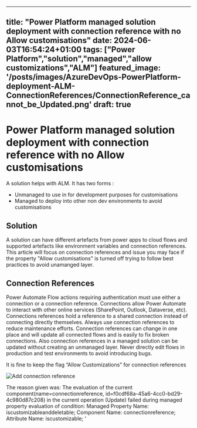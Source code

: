 
---
title: "Power Platform managed solution deployment with connection reference with no Allow customisations"
date: 2024-06-03T16:54:24+01:00
tags: ["Power Platform","solution","managed","allow customizations","ALM"]
featured_image: '/posts/images/AzureDevOps-PowerPlatform-deployment-ALM-ConnectionReferences/ConnectionReference_cannot_be_Updated.png'
draft: true
---

# Power Platform managed solution deployment with connection reference with no Allow customisations

A solution helps with ALM. It has two forms :
- Unmanaged to use in for development purposes for customisations
- Managed to deploy into other non dev environments to avoid customisations

## Solution
A solution can have different artefacts from power apps to cloud flows and supported artefacts like environment variables and connection references. This article will focus on connection references and issue you may face if the property "Allow customisations" is turned off trying to follow best practices to avoid unamanged layer.

## Connection References
Power Automate Flow actions requiring authentication must use either a connection or a connection reference. Connections allow Power Automate to interact with other online services (SharePoint, Outlook, Dataverse, etc). 
Connections references hold a reference to a shared connection instead of connecting directly themselves. Always use connection references to reduce maintenance efforts. Connection references can change in one place and will update all connected flows and is easily to fix broken connections. 
Also connection references in a managed solution can be updated without creating an unmanaged layer. Never directly edit flows in production and test environments to avoid introducing bugs.
 

It is fine to keep the flag “Allow Customizations” for connection references 
 
![Add connection reference](../images/AzureDevOps-PowerPlatform-deployment-ALM-ConnectionReferences/AddConnectionReference.png)



The reason given was: The evaluation of the current component(name=connectionreference, id=f0cdf68a-45a6-4cc0-bd29-4c980d87c208) in the current operation (Update) failed during managed property evaluation of condition: Managed Property Name: iscustomizableanddeletable; Component Name: connectionreference; Attribute Name: iscustomizable; '